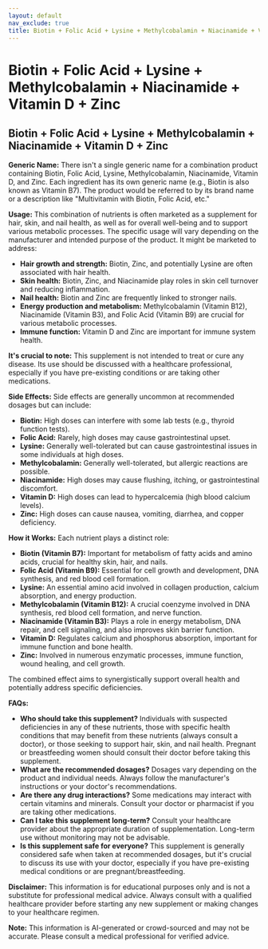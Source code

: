 ```yaml
---
layout: default
nav_exclude: true
title: Biotin + Folic Acid + Lysine + Methylcobalamin + Niacinamide + Vitamin D + Zinc
---
```


# Biotin + Folic Acid + Lysine + Methylcobalamin + Niacinamide + Vitamin D + Zinc

## Biotin + Folic Acid + Lysine + Methylcobalamin + Niacinamide + Vitamin D + Zinc

**Generic Name:**  There isn't a single generic name for a combination product containing Biotin, Folic Acid, Lysine, Methylcobalamin, Niacinamide, Vitamin D, and Zinc.  Each ingredient has its own generic name (e.g., Biotin is also known as Vitamin B7). The product would be referred to by its brand name or a description like "Multivitamin with Biotin, Folic Acid, etc."

**Usage:** This combination of nutrients is often marketed as a supplement for hair, skin, and nail health, as well as for overall well-being and to support various metabolic processes.  The specific usage will vary depending on the manufacturer and intended purpose of the product.  It might be marketed to address:

* **Hair growth and strength:** Biotin, Zinc, and potentially Lysine are often associated with hair health.
* **Skin health:** Biotin, Zinc, and Niacinamide play roles in skin cell turnover and reducing inflammation.
* **Nail health:** Biotin and Zinc are frequently linked to stronger nails.
* **Energy production and metabolism:**  Methylcobalamin (Vitamin B12), Niacinamide (Vitamin B3), and Folic Acid (Vitamin B9) are crucial for various metabolic processes.
* **Immune function:** Vitamin D and Zinc are important for immune system health.

**It's crucial to note:** This supplement is not intended to treat or cure any disease.  Its use should be discussed with a healthcare professional, especially if you have pre-existing conditions or are taking other medications.


**Side Effects:** Side effects are generally uncommon at recommended dosages but can include:

* **Biotin:**  High doses can interfere with some lab tests (e.g., thyroid function tests).
* **Folic Acid:**  Rarely, high doses may cause gastrointestinal upset.
* **Lysine:**  Generally well-tolerated but can cause gastrointestinal issues in some individuals at high doses.
* **Methylcobalamin:**  Generally well-tolerated, but allergic reactions are possible.
* **Niacinamide:**  High doses may cause flushing, itching, or gastrointestinal discomfort.
* **Vitamin D:**  High doses can lead to hypercalcemia (high blood calcium levels).
* **Zinc:**  High doses can cause nausea, vomiting, diarrhea, and copper deficiency.

**How it Works:** Each nutrient plays a distinct role:

* **Biotin (Vitamin B7):** Important for metabolism of fatty acids and amino acids, crucial for healthy skin, hair, and nails.
* **Folic Acid (Vitamin B9):** Essential for cell growth and development, DNA synthesis, and red blood cell formation.
* **Lysine:** An essential amino acid involved in collagen production, calcium absorption, and energy production.
* **Methylcobalamin (Vitamin B12):**  A crucial coenzyme involved in DNA synthesis, red blood cell formation, and nerve function.
* **Niacinamide (Vitamin B3):** Plays a role in energy metabolism, DNA repair, and cell signaling, and also improves skin barrier function.
* **Vitamin D:**  Regulates calcium and phosphorus absorption, important for immune function and bone health.
* **Zinc:**  Involved in numerous enzymatic processes, immune function, wound healing, and cell growth.

The combined effect aims to synergistically support overall health and potentially address specific deficiencies.


**FAQs:**

* **Who should take this supplement?** Individuals with suspected deficiencies in any of these nutrients, those with specific health conditions that may benefit from these nutrients (always consult a doctor), or those seeking to support hair, skin, and nail health.  Pregnant or breastfeeding women should consult their doctor before taking this supplement.
* **What are the recommended dosages?**  Dosages vary depending on the product and individual needs. Always follow the manufacturer's instructions or your doctor's recommendations.
* **Are there any drug interactions?** Some medications may interact with certain vitamins and minerals. Consult your doctor or pharmacist if you are taking other medications.
* **Can I take this supplement long-term?** Consult your healthcare provider about the appropriate duration of supplementation.  Long-term use without monitoring may not be advisable.
* **Is this supplement safe for everyone?** This supplement is generally considered safe when taken at recommended dosages, but it's crucial to discuss its use with your doctor, especially if you have pre-existing medical conditions or are pregnant/breastfeeding.

**Disclaimer:** This information is for educational purposes only and is not a substitute for professional medical advice. Always consult with a qualified healthcare provider before starting any new supplement or making changes to your healthcare regimen.


**Note:** This information is AI-generated or crowd-sourced and may not be accurate. Please consult a medical professional for verified advice.